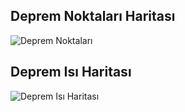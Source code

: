 ## Deprem Noktaları Haritası
![Deprem Noktaları](deprem_noktalari.png)

## Deprem Isı Haritası
![Deprem Isı Haritası](deprem_isi_haritasi.png)

